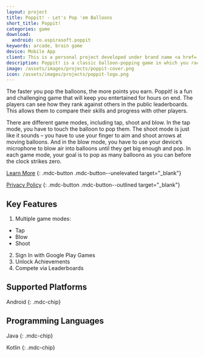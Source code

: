 ```yaml
---
layout: project
title: Poppit! - Let's Pop 'em Balloons
short_title: Poppit!
categories: game
download:
  android: co.aspirasoft.poppit
keywords: arcade, brain game
device: Mobile App
client: This is a personal project developed under brand name <a href='//aspirasoft.dev'>Aspirasoft Technologies</a>.
description: Poppit! is a classic balloon-popping game in which you race against time to pop as many balloons as you can and compete against other balloon poppers.
image: /assets/images/projects/poppit-cover.png
icon: /assets/images/projects/poppit-logo.png
---
```


<script type="application/ld+json">
  {
    "@context": "https://schema.org",
    "@type": "SoftwareApplication",
    "name": "{{page.short_title}}",
    "operatingSystem": "ANDROID",
    "applicationCategory": "GameApplication",
    "aggregateRating": {
      "@type": "AggregateRating",
      "ratingValue": "3.3",
      "ratingCount": "25"
    },
    "offers": {
      "@type": "Offer",
      "price": "0",
      "priceCurrency": "USD"
    }
  }
</script>

The faster you pop the balloons, the more points you earn. Poppit! is a fun and challenging game that will keep you entertained for hours on end. The players can see how they rank against others in the public leaderboards. This allows them to compare their skills and progress with other players.

There are different game modes, including tap, shoot and blow. In the tap mode, you have to touch the balloon to pop them. The shoot mode is just like it sounds – you have to use your finger to aim and shoot arrows at moving balloons. And in the blow mode, you have to use your device’s microphone to blow air into balloons until they get big enough and pop. In each game mode, your goal is to pop as many balloons as you can before the clock strikes zero.

[Learn More](//aspirasoft.dev/games/poppit/)
{: .mdc-button .mdc-button--unelevated target="_blank"}

[Privacy Policy](//aspirasoft.dev/games/poppit/privacy.html)
{: .mdc-button .mdc-button--outlined target="_blank"}

## Key Features

1. Multiple game modes:
  - Tap
  - Blow
  - Shoot
2. Sign In with Google Play Games
3. Unlock Achievements
4. Compete via Leaderboards

## Supported Platforms

Android
{: .mdc-chip}

## Programming Languages

Java
{: .mdc-chip}

Kotlin
{: .mdc-chip}
